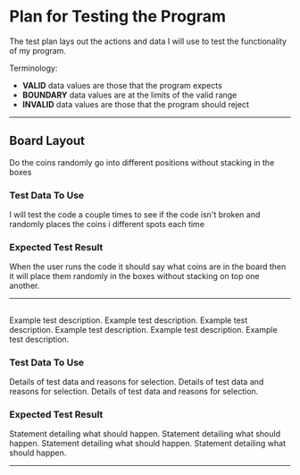 # Plan for Testing the Program

The test plan lays out the actions and data I will use to test the functionality of my program.

Terminology:

- **VALID** data values are those that the program expects
- **BOUNDARY** data values are at the limits of the valid range
- **INVALID** data values are those that the program should reject

---

## Board Layout

Do the coins randomly go into different positions without stacking in the boxes 

### Test Data To Use

I will test the code a couple times to see if the code isn't broken and randomly places the coins i different spots each time

### Expected Test Result

When the user runs the code it should say what coins are in the board then it will place them randomly in the boxes without stacking on top one another. 

---

## 

Example test description. Example test description. Example test description. Example test description. Example test description. Example test description.

### Test Data To Use

Details of test data and reasons for selection. Details of test data and reasons for selection. Details of test data and reasons for selection.

### Expected Test Result

Statement detailing what should happen. Statement detailing what should happen. Statement detailing what should happen. Statement detailing what should happen. 

---


